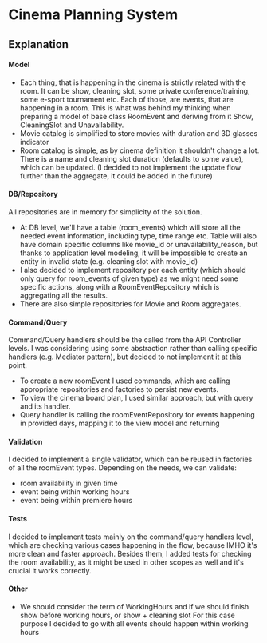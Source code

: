 # Cinema Planning System

## Explanation

#### Model
- Each thing, that is happening in the cinema is strictly related with the room. 
It can be show, cleaning slot, some private conference/training, some e-sport tournament etc.
Each of those, are events, that are happening in a room. This is what was behind my thinking
when preparing a model of base class RoomEvent and deriving from it Show, CleaningSlot and Unavailability.
- Movie catalog is simplified to store movies with duration and 3D glasses indicator
- Room catalog is simple, as by cinema definition it shouldn't change a lot. There is a
name and cleaning slot duration (defaults to some value), which can be updated. 
(I decided to not implement the update flow further than the aggregate, it could be added in the future)

#### DB/Repository
All repositories are in memory for simplicity of the solution.
- At DB level, we'll have a table (room_events) which will store all the needed event information,
including type, time range etc. Table will also have domain specific columns like movie_id
or unavailability_reason, but thanks to application level modeling, it will be impossible to
create an entity in invalid state (e.g. cleaning slot with movie_id)
- I also decided to implement repository per each entity (which should only query for 
room_events of given type) as we might need some specific actions, along with a RoomEventRepository
which is aggregating all the results.
- There are also simple repositories for Movie and Room aggregates.

#### Command/Query
Command/Query handlers should be the called from the API Controller levels.
I was considering using some abstraction rather than calling specific handlers (e.g. Mediator pattern), 
but decided to not implement it at this point.
- To create a new roomEvent I used commands, which are calling appropriate 
repositories and factories to persist new events. 
- To view the cinema board plan, I used similar approach, but with query and its handler. 
- Query handler is calling the roomEventRepository for events happening in provided days, 
mapping it to the view model and returning

#### Validation
I decided to implement a single validator, which can be reused in factories of all the
roomEvent types. Depending on the needs, we can validate:
- room availability in given time
- event being within working hours
- event being within premiere hours

#### Tests
I decided to implement tests mainly on the command/query handlers level, which are checking
various cases happening in the flow, because IMHO it's more clean and faster approach.
Besides them, I added tests for checking the room availability, as it might be used in 
other scopes as well and it's crucial it works correctly.

#### Other
- We should consider the term of WorkingHours and if we should finish show before working hours, or show + cleaning slot
For this case purpose I decided to go with all events should happen within working hours